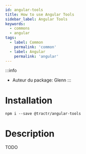 ```yaml
---
id: angular-tools
title: How to use Angular Tools
sidebar_label: Angular Tools
keywords: 
  - commons
  - angular
tags:
  - label: Common
    permalink: 'common'
  - label: Angular
    permalink: 'angular'
---
```


:::info
- Auteur du package: Glenn
:::

# Installation

`npm i --save @tractr/angular-tools`

# Description

TODO